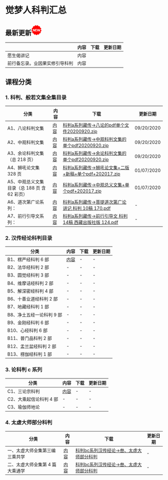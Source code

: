 # 觉梦人科判汇总 

## 最新更新![new](./new-32.png)

|    | 内容  |下载|更新日期|
|---------|---|---|---|
| 愿生偈讲记     | 内容  |
| 前行备忘录。业因果实修引导科判  | 内容  |

## 课程分类

### 1. 科判、般若文集全集目录

|分类|内容|下载|更新日期|
|---------|---|---|---|
|A1、八论科判文集 | [内容](a1.md)|[科判a系列藏传->八论的pdf单个文件20200920.zip](https://cloud.189.cn/t/QZNz63n2IV3y)|09/20/2020|
|A2、中观科判文集|[内容](a2.md)|[科判a系列藏传->中观科判文集的单个pdf20200920.zip](https://cloud.189.cn/t/QZNz63n2IV3y)|09/20/2020|
|A3、余论科判文集（总 218 页） |[内容](a3.md)|[科判a系列藏传->余论科判文集的单个pdf20200920.zip](https://cloud.189.cn/t/QZNz63n2IV3y)|09/20/2020|
|A4、狮吼论文集 328 页|[内容](a4.md)|[科判a系列藏传->狮吼论文集+二版+新稿+单个pdf+202017.zip](https://cloud.189.cn/t/QZNz63n2IV3y)|01/07/2020|
|A5、中观总义文集 目录（总 188 页 含 62 彩页）|[内容](a5.md)|[科判a系列藏传->中观总义文集+单个pdf+202017.zip](https://cloud.189.cn/t/QZNz63n2IV3y)|01/07/2020|
|A6、道次第广论系列：|[内容](a6.md)|[科判a系列藏传->菩提道次第广论讲记 科判 10稿 170.pdf](https://cloud.189.cn/t/QZNz63n2IV3y)|-|
|A7、前行引导文系列：|[内容](a7.md)|[科判a系列藏传->前行引导文 科判 14稿 西藏出版社版 124.pdf](https://cloud.189.cn/t/QZNz63n2IV3y)|-|


### 2. 汉传经论科判目录

|分类|内容|下载|更新日期|
|---------|---|---|---|
|B1、楞严经科判 6 部|[内容](b1.md)|-|-|
|B2、法华经科判 2 部| -|-|-|
|B3、圆觉经科判 3 部| -|-|-|
|B4、维摩诘经科判 2 部| -|-|-|
|B5、解深密经科判 4 部| -|-|-|
|B6、十善业道经科判 2 部| -|-|-|
|B7、地藏经科判 1 部| -|-|-|
|B8、净土五经一论科判 9 部| -|-|-|
|B9、金刚经科判 6 部| -|-|-|
|B10、心经科判 6 部| -|-|-|
|B11、普门品科判 2 部| -|-|-|
|B12、盂兰盆经科判 2 部| -|-|-|
|B13、楞伽经科判 1 部| -|-|-|

### 3. 论科判 c 系列 

|分类|内容|下载|更新日期|
|---------|---|---|---|
|C1、三论宗科判| [内容](c1.md)|-|-|
|C2、大乘起信论科判 4 部| -|-|-|
|C3、瑜伽师地论 | -|-|-|

### 4. 太虚大师部分科判

|分类|内容|下载|更新日期|
|---------|---|---|---|
|一、太虚大师全集第三编 三乘共学 | [内容](tx1.md)|[科判bc系列汉传经论->叁、太虚大师部分科判](https://cloud.189.cn/t/QZNz63n2IV3y)|-|
|二、太虚大师全集第 4 篇 大乘通学 | [内容](tx2.md)|[科判bc系列汉传经论->叁、太虚大师部分科判](https://cloud.189.cn/t/QZNz63n2IV3y)|-|
